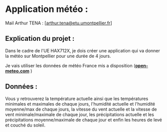 # Application météo :

Mail Arthur TENA : [arthur.tena@etu.umontpellier.fr] 

## Explication du projet :
Dans le cadre de l'UE HAX712X, je dois créer une application qui va donner la météo sur Montpellier pour une durée de 4 jours. 

Je vais utiliser les données de météo France mis a disposition ([**open-meteo.com**](https://open-meteo.com/en/docs/meteofrance-api) )

## Données :
Vous y retrouverez la température actuelle ainsi que les températures minimales et maximales de chaque jours, l'humidité actuelle et l'humidité moyenne/max de chaque jours, la vitesse du vent actuelle et la vitesse de vent minimale/maximale de chaque jour, les précipitations actuelle et les précipitations moyenne/maximale de chaque jour et enfin les heures de levé et couché du soleil.